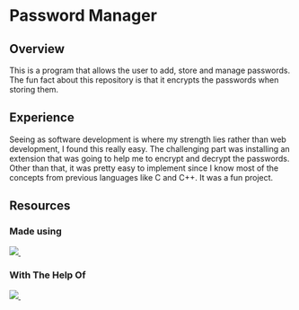 # Password Manager

## Overview
This is a program that allows the user to add, store and manage passwords. The fun fact about this repository is that it encrypts the passwords when storing them.

## Experience
Seeing as software development is where my strength lies rather than web development, I found this really easy. The challenging part was installing an extension that was going to help me to encrypt and decrypt the passwords. Other than that, it was pretty easy to implement since I know most of the concepts from previous languages like C and C++. 
It was a fun project.

## Resources 
### Made using 
<a href="https://github.com/neophyte-programmer">
    <img src="https://img.shields.io/badge/Python-FFD43B?style=for-the-badge&logo=python&logoColor=darkgreen" />
</a>&nbsp;&nbsp;

### With The Help Of 
<a href="https://github.com/neophyte-programmer">
    <img src="https://img.shields.io/badge/YouTube-FF0000?style=for-the-badge&logo=youtube&logoColor=white" />
</a>&nbsp;&nbsp;

